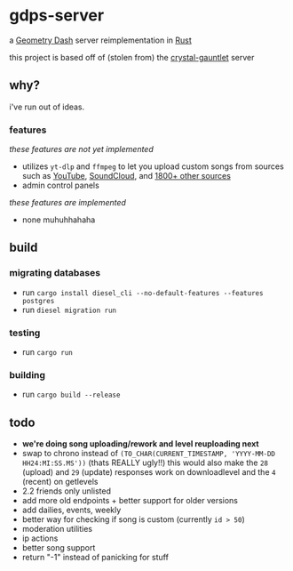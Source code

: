 # gdps-server

a [Geometry Dash](https://store.steampowered.com/app/322170/Geometry_Dash/) server reimplementation in [Rust](https://rust-lang.org)

this project is based off of (stolen from) the [crystal-gauntlet](https://git.oat.zone/oat/crystal-gauntlet) server

## why?

i've run out of ideas.

### features

_these features are not yet implemented_
- utilizes `yt-dlp` and `ffmpeg` to let you upload custom songs from sources such as [YouTube](https://youtube.com), [SoundCloud](https://soundcloud.com), and [1800+ other sources](https://github.com/yt-dlp/yt-dlp/blob/master/supportedsites.md)
- admin control panels

_these features are implemented_
- none muhuhhahaha

## build

### migrating databases

- run `cargo install diesel_cli --no-default-features --features postgres`
- run `diesel migration run`

### testing

- run `cargo run`

### building

- run `cargo build --release`

## todo

- __we're doing song uploading/rework and level reuploading next__ 
- swap to chrono instead of `(TO_CHAR(CURRENT_TIMESTAMP, 'YYYY-MM-DD HH24:MI:SS.MS'))` (thats REALLY ugly!!) this would also make the `28` (upload) and `29` (update) responses work on downloadlevel and the `4` (recent) on getlevels 
- 2.2 friends only unlisted
- add more old endpoints + better support for older versions
- add dailies, events, weekly
- better way for checking if song is custom (currently `id > 50`)
- moderation utilities
- ip actions
- better song support
- return "-1" instead of panicking for stuff